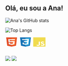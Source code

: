 ## Olá, eu sou a Ana!

![Ana's GitHub stats](https://github-readme-stats.vercel.app/api?username=anatroiano&show_icons=true&theme=tokyonight)

![Top Langs](https://github-readme-stats.vercel.app/api/top-langs/?username=anatroiano&layout=compact&theme=tokyonight)

<div>
  <img align="center" alt="Ana-HTML" height="30" width="40" src="https://raw.githubusercontent.com/devicons/devicon/master/icons/html5/html5-original.svg">
  <img align="center" alt="Ana-CSS" height="30" width="40" src="https://raw.githubusercontent.com/devicons/devicon/master/icons/css3/css3-original.svg">
  <img align="center" alt="Ana-Js" height="30" width="40" src="https://raw.githubusercontent.com/devicons/devicon/master/icons/javascript/javascript-plain.svg">
</div>

##

<a href="www.linkedin.com/in/ana-carolina-troiano"><img src="https://img.shields.io/badge/LinkedIn-0077B5?style=for-the-badge&logo=linkedin&logoColor=white"></a>
<a href="mailto:anacarolinatroiano@gmail.com"><img src="https://img.shields.io/badge/Gmail-D14836?style=for-the-badge&logo=gmail&logoColor=white"></a>
